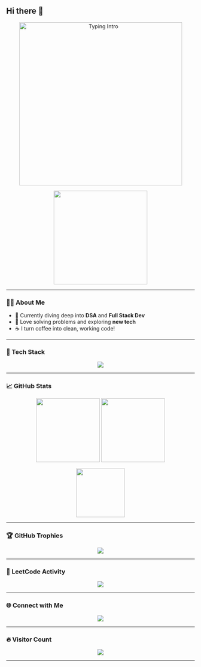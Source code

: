 ## Hi there 👋

<!--
**hirenrc04/hirenrc04** is a ✨ _special_ ✨ repository because its `README.md` (this file) appears on your GitHub profile.

Here are some ideas to get you started:

- 🔭 I’m currently working on ...
- 🌱 I’m currently learning ...
- 👯 I’m looking to collaborate on ...
- 🤔 I’m looking for help with ...
- 💬 Ask me about ...
- 📫 How to reach me: ...
- 😄 Pronouns: ...
- ⚡ Fun fact: ...
-->
<!-- Typing Intro Section -->
<p align="center">
  <img src="https://github.com/hirenrc04/hirenrc04/blob/main/typing.gif?raw=true" alt="Typing Intro" width="435" />
</p>

<p align="center">
  <img src="https://media.giphy.com/media/qgQUggAC3Pfv687qPC/giphy.gif" width="250" height="250" />
</p>

---

### 👨‍💻 About Me

- 🌱 Currently diving deep into **DSA** and **Full Stack Dev**
- 🧠 Love solving problems and exploring **new tech**
- ☕ I turn coffee into clean, working code!

---

### 🧰 Tech Stack

<p align="center">
  <img src="https://skillicons.dev/icons?i=cpp,js,html,css,react,nodejs,express,mysql,mongodb,git,github,tailwind,python" />
</p>

---

### 📈 GitHub Stats

<p align="center">
  <img src="https://github-readme-stats.vercel.app/api?username=hirenrc04&theme=radical&show_icons=true&count_private=true" height="170"/>
  <img src="https://github-readme-streak-stats.herokuapp.com/?user=hirenrc04&theme=radical" height="170"/>
</p>

<p align="center">
  <img src="https://github-readme-stats.vercel.app/api/top-langs/?username=hirenrc04&layout=compact&theme=radical" height="130"/>
</p>

---

### 🏆 GitHub Trophies

<p align="center">
  <img src="https://github-profile-trophy.vercel.app/?username=hirenrc04&theme=radical&margin-w=10&no-bg=true&no-frame=true"/>
</p>

---

### 🧠 LeetCode Activity

<p align="center">
  <img src="https://leetcard.jacoblin.cool/Hiren_045?theme=dark&font=Karma&ext=contest" />
</p>

---

### 🌐 Connect with Me

<p align="center">
  <a href="https://www.linkedin.com/in/hiren-chaudhary" target="_blank">
    <img src="https://img.shields.io/badge/LinkedIn-%230077B5.svg?style=for-the-badge&logo=linkedin&logoColor=white" />
  </a>
</p>

---

### 🔥 Visitor Count

<p align="center">
  <img src="https://profile-counter.glitch.me/hiranrc04/count.svg" />
</p>

---


<!-- Made with ❤️ by Krish | Powered by GPRM -->
